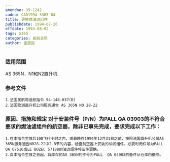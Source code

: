 ```yaml
---
amendno: 39-1242  
cadno: CAD1994-S365-04  
title: 更换燃油滤组件  
publishdate: 1994-07-26  
effdate: 1994-08-02  
tags: S365  
categories: 民航总局  
author: 孟惠民  
---
```

  
### 适用范围  
AS 365N，N1和N2直升机  
  
<!--more-->  
### 参考文件  
    1.法国民航局适航指令 94-148-037(B)  
    2.法国欧洲直升机公司服务通告 AS 365N NO.28-22         
  
### 原因、措施和规定 对于安装件号（P/N）为PALL QA 03903的不符合要求的燃油滤组件的航空器，除非已事先完成，要求完成以下工作：  
    1.在本指令生效后100飞行小时之内，或最晚在1994年12月31日之前，按照法国直升机公司AS 365N服务通告N028-22中2.B节的内容，检查航空器上安装的油滤组件，必要时用件号为PALL QA 07516或LE BOZEC 57188的油滤组件将旧件更换。  
    2.自本指令生效之日起，将库存的AS 365N的件号为PALL  QA 03903的备件从仓库内撤除。  
  
